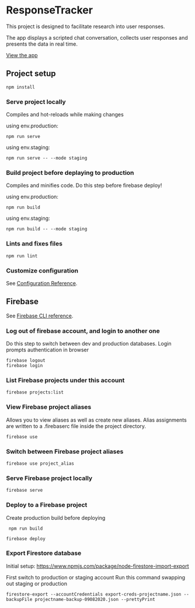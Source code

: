 # ResponseTracker


This project is designed to facilitate research into user responses.

The app displays a scripted chat conversation, collects user responses and presents the data in real time.

[View the app](https://moderataur.web.app/) 





## Project setup
```
npm install
```


### Serve project locally

Compiles and hot-reloads while making changes

using env.production:

```
npm run serve
```

using env.staging:
```
npm run serve -- --mode staging
```


### Build project before deplaying to production

Compiles and minifies code. Do this step before firebase deploy!

using env.production:
```
npm run build
```

using env.staging:
```
npm run build -- --mode staging
```


### Lints and fixes files
```
npm run lint
```


### Customize configuration
See [Configuration Reference](https://cli.vuejs.org/config/).




## Firebase
See [Firebase CLI reference](https://firebase.google.com/docs/cli/).


### Log out of firebase account, and login to another one

Do this step to switch between dev and production databases.
Login prompts authentication in browser 

```
firebase logout
firebase login
```


### List Firebase projects under this account
```
firebase projects:list
```


### View Firebase project aliases 

Allows you to view aliases as well as create new aliases.
Alias assignments are written to a .firebaserc file inside the project directory.
```
firebase use
```


### Switch between Firebase project aliases 
```
firebase use project_alias
```


### Serve Firebase project locally
```
firebase serve
```


### Deploy to a Firebase project

Create production build before deploying

```
 npm run build
```

```
firebase deploy
```



### Export Firestore database

Initial setup:
https://www.npmjs.com/package/node-firestore-import-export

First switch to production or staging account
Run this command swapping out staging or production

```
firestore-export --accountCredentials export-creds-projectname.json --backupFile projectname-backup-09082020.json --prettyPrint
```




